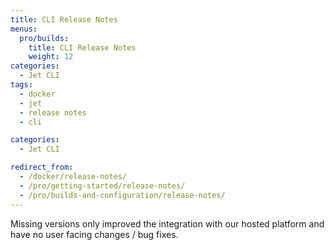 ```yaml
---
title: CLI Release Notes
menus:
  pro/builds:
    title: CLI Release Notes
    weight: 12
categories:
  - Jet CLI
tags:
  - docker
  - jet
  - release notes
  - cli

categories:
  - Jet CLI

redirect_from:
  - /docker/release-notes/
  - /pro/getting-started/release-notes/
  - /pro/builds-and-configuration/release-notes/
---
```


<div class="info-block">
Missing versions only improved the integration with our hosted platform and have no user facing changes / bug fixes.
</div>
